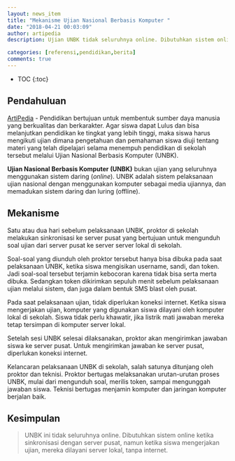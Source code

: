 ```yaml
---
layout: news_item
title: "Mekanisme Ujian Nasional Berbasis Komputer "
date: "2018-04-21 00:03:09"
author: artipedia
description: Ujian UNBK tidak seluruhnya online. Dibutuhkan sistem online ketika sinkronisasi dengan server pusat, namun ketika siswa mengerjakan ujian, mereka dilayani server lokal, tanpa internet.

categories: [referensi,pendidikan,berita]
comments: true
---
```


* TOC
{:toc}
## Pendahuluan
[ArtiPedia](/ "ArtiPedia") - Pendidikan bertujuan untuk membentuk sumber daya manusia yang berkualitas dan berkarakter. Agar siswa dapat Lulus dan bisa melanjutkan pendidikan ke tingkat yang lebih tinggi, maka siswa harus mengikuti ujian dimana pengetahuan dan pemahaman siswa diuji tentang materi yang telah dipelajari selama menempuh pendidikan di sekolah tersebut melalui Ujian Nasional Berbasis Komputer (UNBK).

**Ujian Nasional Berbasis Komputer (UNBK)** bukan ujian yang seluruhnya menggunakan sistem daring (*online*). UNBK adalah sistem pelaksanaan ujian nasional dengan menggunakan komputer sebagai media ujiannya, dan memadukan sistem daring dan luring (offline).

## Mekanisme
Satu atau dua hari sebelum pelaksanaan UNBK, proktor di sekolah melakukan sinkronisasi ke server pusat yang bertujuan untuk mengunduh soal ujian dari server pusat ke server server lokal di sekolah.

Soal-soal yang diunduh oleh proktor tersebut hanya bisa dibuka pada saat pelaksanaan UNBK, ketika siswa mengisikan username, sandi, dan token. Jadi soal-soal tersebut terjamin kebocoran karena tidak bisa serta merta dibuka. Sedangkan token dikirimkan sepuluh menit sebelum pelaksanaan ujian melalui sistem, dan juga dalam bentuk SMS blast oleh pusat.

Pada saat pelaksanaan ujian, tidak diperlukan koneksi internet. Ketika siswa mengerjakan ujian, komputer yang digunakan siswa dilayani oleh komputer lokal di sekolah. Siswa tidak perlu khawatir, jika listrik mati jawaban mereka tetap tersimpan di komputer server lokal.

Setelah sesi UNBK selesai dilaksanakan, proktor akan mengirimkan jawaban siswa ke server pusat. Untuk mengirimkan jawaban ke server pusat, diperlukan koneksi internet.

Kelancaran pelaksanaan UNBK di sekolah, salah satunya ditunjang oleh proktor dan teknisi. Proktor bertugas melaksanakan urutan-urutan proses UNBK, mulai dari mengunduh soal, merilis token, sampai mengunggah jawaban siswa. Teknisi bertugas menjamin komputer dan jaringan komputer berjalan baik. 
## Kesimpulan 
> UNBK ini tidak seluruhnya online. Dibutuhkan sistem online ketika sinkronisasi dengan server pusat, namun ketika siswa mengerjakan ujian, mereka dilayani server lokal, tanpa internet.
